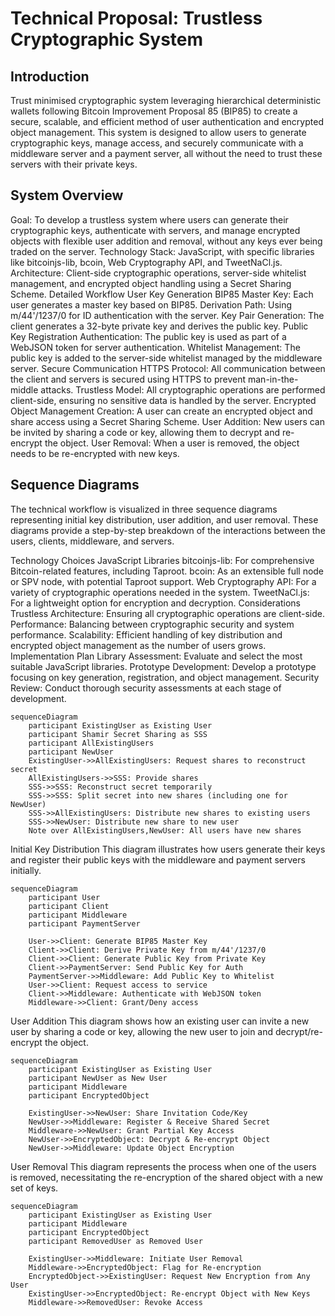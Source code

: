 
# Technical Proposal: Trustless Cryptographic System
## Introduction
Trust minimised cryptographic system leveraging hierarchical deterministic wallets following Bitcoin Improvement Proposal 85 (BIP85) to create a secure, scalable, and efficient method of user authentication and encrypted object management. This system is designed to allow users to generate cryptographic keys, manage access, and securely communicate with a middleware server and a payment server, all without the need to trust these servers with their private keys.

## System Overview
Goal: To develop a trustless system where users can generate their cryptographic keys, authenticate with servers, and manage encrypted objects with flexible user addition and removal, without any keys ever being traded on the server.
Technology Stack: JavaScript, with specific libraries like bitcoinjs-lib, bcoin, Web Cryptography API, and TweetNaCl.js.
Architecture: Client-side cryptographic operations, server-side whitelist management, and encrypted object handling using a Secret Sharing Scheme.
Detailed Workflow
User Key Generation
BIP85 Master Key: Each user generates a master key based on BIP85.
Derivation Path: Using m/44'/1237/0 for ID authentication with the server.
Key Pair Generation: The client generates a 32-byte private key and derives the public key.
Public Key Registration
Authentication: The public key is used as part of a WebJSON token for server authentication.
Whitelist Management: The public key is added to the server-side whitelist managed by the middleware server.
Secure Communication
HTTPS Protocol: All communication between the client and servers is secured using HTTPS to prevent man-in-the-middle attacks.
Trustless Model: All cryptographic operations are performed client-side, ensuring no sensitive data is handled by the server.
Encrypted Object Management
Creation: A user can create an encrypted object and share access using a Secret Sharing Scheme.
User Addition: New users can be invited by sharing a code or key, allowing them to decrypt and re-encrypt the object.
User Removal: When a user is removed, the object needs to be re-encrypted with new keys.
## Sequence Diagrams
The technical workflow is visualized in three sequence diagrams representing initial key distribution, user addition, and user removal. These diagrams provide a step-by-step breakdown of the interactions between the users, clients, middleware, and servers.

Technology Choices
JavaScript Libraries
bitcoinjs-lib: For comprehensive Bitcoin-related features, including Taproot.
bcoin: As an extensible full node or SPV node, with potential Taproot support.
Web Cryptography API: For a variety of cryptographic operations needed in the system.
TweetNaCl.js: For a lightweight option for encryption and decryption.
Considerations
Trustless Architecture: Ensuring all cryptographic operations are client-side.
Performance: Balancing between cryptographic security and system performance.
Scalability: Efficient handling of key distribution and encrypted object management as the number of users grows.
Implementation Plan
Library Assessment: Evaluate and select the most suitable JavaScript libraries.
Prototype Development: Develop a prototype focusing on key generation, registration, and object management.
Security Review: Conduct thorough security assessments at each stage of development.

```mermaid
sequenceDiagram
    participant ExistingUser as Existing User
    participant Shamir Secret Sharing as SSS
    participant AllExistingUsers
    participant NewUser
    ExistingUser->>AllExistingUsers: Request shares to reconstruct secret
    AllExistingUsers->>SSS: Provide shares
    SSS->>SSS: Reconstruct secret temporarily
    SSS->>SSS: Split secret into new shares (including one for NewUser)
    SSS->>AllExistingUsers: Distribute new shares to existing users
    SSS->>NewUser: Distribute new share to new user
    Note over AllExistingUsers,NewUser: All users have new shares
```

Initial Key Distribution
This diagram illustrates how users generate their keys and register their public keys with the middleware and payment servers initially.

```mermaid
sequenceDiagram
    participant User
    participant Client
    participant Middleware
    participant PaymentServer

    User->>Client: Generate BIP85 Master Key
    Client->>Client: Derive Private Key from m/44'/1237/0
    Client->>Client: Generate Public Key from Private Key
    Client->>PaymentServer: Send Public Key for Auth
    PaymentServer->>Middleware: Add Public Key to Whitelist
    User->>Client: Request access to service
    Client->>Middleware: Authenticate with WebJSON token
    Middleware->>Client: Grant/Deny access
```

User Addition
This diagram shows how an existing user can invite a new user by sharing a code or key, allowing the new user to join and decrypt/re-encrypt the object.

```mermaid
sequenceDiagram
    participant ExistingUser as Existing User
    participant NewUser as New User
    participant Middleware
    participant EncryptedObject

    ExistingUser->>NewUser: Share Invitation Code/Key
    NewUser->>Middleware: Register & Receive Shared Secret
    Middleware->>NewUser: Grant Partial Key Access
    NewUser->>EncryptedObject: Decrypt & Re-encrypt Object
    NewUser->>Middleware: Update Object Encryption
```

User Removal
This diagram represents the process when one of the users is removed, necessitating the re-encryption of the shared object with a new set of keys.

```mermaid
sequenceDiagram
    participant ExistingUser as Existing User
    participant Middleware
    participant EncryptedObject
    participant RemovedUser as Removed User

    ExistingUser->>Middleware: Initiate User Removal
    Middleware->>EncryptedObject: Flag for Re-encryption
    EncryptedObject->>ExistingUser: Request New Encryption from Any User
    ExistingUser->>EncryptedObject: Re-encrypt Object with New Keys
    Middleware->>RemovedUser: Revoke Access
```

